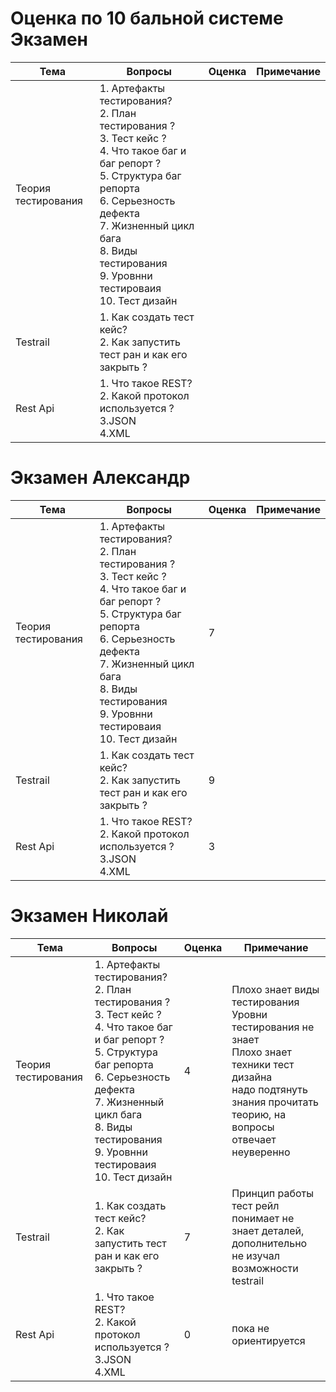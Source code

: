 Оценка по 10 бальной системе<br/>
Экзамен
==
| Тема                           | Вопросы                                                                                                                                            | Оценка | Примечание |
|--------------------------------|----------------------------------------------------------------------------------------------------------------------------------------------------|--------|------------|
| Теория тестирования                  | 1. Артефакты тестирования?<br/>2. План тестирования ?<br/>3. Тест кейс ?<br/>4. Что такое баг и баг репорт ?<br/>5. Структура баг репорта<br/>6. Серьезность дефекта <br/>7. Жизненный цикл бага<br/>8. Виды тестирования <br/>9. Уровнни тестироваия <br/>10. Тест дизайн  |        |            |
| Testrail         | 1. Как создать тест кейс?<br/>2. Как запустить тест ран и как его закрыть ?                                                          |        |            |
| Rest Api         | 1. Что такое REST?<br/>2. Какой протокол используется ?<br/>3.JSON<br/>4.XML                                                    |        |            |


Экзамен Александр
==
| Тема                           | Вопросы                                                                                                                                            | Оценка | Примечание |
|--------------------------------|----------------------------------------------------------------------------------------------------------------------------------------------------|--------|------------|
| Теория тестирования                  | 1. Артефакты тестирования?<br/>2. План тестирования ?<br/>3. Тест кейс ?<br/>4. Что такое баг и баг репорт ?<br/>5. Структура баг репорта<br/>6. Серьезность дефекта <br/>7. Жизненный цикл бага<br/>8. Виды тестирования <br/>9. Уровнни тестироваия <br/>10. Тест дизайн  |     7   |            | Хорошо отвечает, основу теории знает , там где сомневается пытается логически подойти к ответу, есть небольшие  пробелы в теории тестировании, нет дополнительного погружения в тему
| Testrail         | 1. Как создать тест кейс?<br/>2. Как запустить тест ран и как его закрыть ?                                                          |    9    |            | очень хорошо понимает основы  тест рейл, не знает как закрывать тест ран
| Rest Api         | 1. Что такое REST?<br/>2. Какой протокол используется ?<br/>3.JSON<br/>4.XML                                                    |    3    |            | слабо знает тему, нет практического опыта api тестирования


Экзамен Николай
==
| Тема                           | Вопросы                                                                                                                                            | Оценка | Примечание |
|--------------------------------|----------------------------------------------------------------------------------------------------------------------------------------------------|--------|------------|
| Теория тестирования                  | 1. Артефакты тестирования?<br/>2. План тестирования ?<br/>3. Тест кейс ?<br/>4. Что такое баг и баг репорт ?<br/>5. Структура баг репорта<br/>6. Серьезность дефекта <br/>7. Жизненный цикл бага<br/>8. Виды тестирования <br/>9. Уровнни тестироваия <br/>10. Тест дизайн  |   4     |   Плохо знает виды тестирования<br/>Уровни тестирования не знает<br/>Плохо знает техники тест дизайна<br/>надо подтянуть знания прочитать теорию, на вопросы отвечает неуверенно         |
| Testrail         | 1. Как создать тест кейс?<br/>2. Как запустить тест ран и как его закрыть ?                                                          |   7     |      Принцип работы тест рейл понимает не знает деталей,<br/>дополнительно не изучал возможности testrail      |
| Rest Api         | 1. Что такое REST?<br/>2. Какой протокол используется ?<br/>3.JSON<br/>4.XML                                                    |    0    |    пока не ориентируется        |

